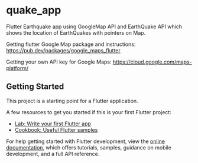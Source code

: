 # quake_app

 Flutter Earthquake app using GoogleMap API and EarthQuake API  which shows the location of EarthQuakes with pointers on Map.


 Getting flutter Google Map package and instructions: https://pub.dev/packages/google_maps_flutter

Getting your own API key for Google Maps: https://cloud.google.com/maps-platform/



## Getting Started

This project is a starting point for a Flutter application.

A few resources to get you started if this is your first Flutter project:

- [Lab: Write your first Flutter app](https://docs.flutter.dev/get-started/codelab)
- [Cookbook: Useful Flutter samples](https://docs.flutter.dev/cookbook)

For help getting started with Flutter development, view the
[online documentation](https://docs.flutter.dev/), which offers tutorials,
samples, guidance on mobile development, and a full API reference.
